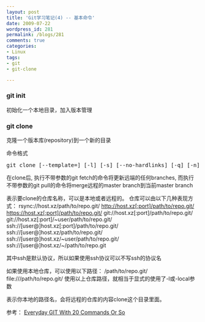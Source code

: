 ```yaml
---
layout: post
title: 'Git学习笔记(4) -- 基本命令'
date: 2009-07-22
wordpress_id: 281
permalink: /blogs/281
comments: true
categories:
- Linux
tags:
- git
- git-clone

---
```

### git init
初始化一个本地目录，加入版本管理

### git clone
克隆一个版本库(repository)到一个新的目录

命令格式
<pre class="prettyprint linenums">
git clone [--template=<template_directory>] [-l] [-s] [--no-hardlinks] [-q] [-n] [--bare] [--mirror] [-o <name>] [-u <upload-pack>] [--reference <repository>] [--depth <depth>] [--] <repository> [<directory>]
</pre>

在clone后, 执行不带参数的git fetch的命令将更新远端的任何branches, 而执行不带参数的git pull的命令将merge远程的master branch到当前master branch

<repository> 表示要clone的仓库名称，可以是本地或者远程的。 仓库可以由以下几种表现方式：
    rsync://host.xz/path/to/repo.git/
    http://host.xz[:port]/path/to/repo.git/
    https://host.xz[:port]/path/to/repo.git/
    git://host.xz[:port]/path/to/repo.git/
    git://host.xz[:port]/~user/path/to/repo.git/
    ssh://[user@]host.xz[:port]/path/to/repo.git/
    ssh://[user@]host.xz/path/to/repo.git/
    ssh://[user@]host.xz/~user/path/to/repo.git/
    ssh://[user@]host.xz/~/path/to/repo.git

其中ssh是默认协议，所以如果使用ssh协议可以不写ssh的协议名

如果使用本地仓库，可以使用以下路径：
    /path/to/repo.git/
    file:///path/to/repo.git/
使用以上仓库路径，就相当于显式的使用了-l或-local参数

<directory> 表示你本地的路径名，会将远程的仓库的内容clone这个目录里面。

参考：
<a href="http://www.kernel.org/pub/software/scm/git/docs/everyday.html" target="_blank">Everyday GIT With 20 Commands Or So</a>
